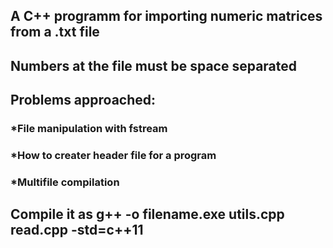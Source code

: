 ## A C++ programm for importing numeric matrices from a .txt file 
## Numbers at the file must be space separated
## Problems approached:
### *File manipulation with fstream
### *How to creater header file for a program
### *Multifile compilation
## Compile it as g++ -o filename.exe utils.cpp read.cpp -std=c++11
